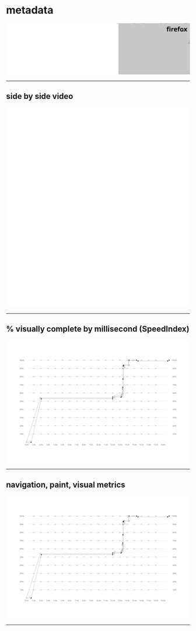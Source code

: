 
# metadata
![test and device metadata](../resources/2025-07-02-android-15-ptablet-vehiclelifetimesolutions_schaeffler_ro_x_metadata.svg)

---

## side by side video
![side by side video of firefox by chrome](../resources/2025-07-02-android-15-ptablet-vehiclelifetimesolutions_schaeffler_ro_x_video.svg)

---

## % visually complete by millisecond (SpeedIndex)
![line chart of percent visually complete SpeedIndex metric](../resources/2025-07-02-android-15-ptablet-vehiclelifetimesolutions_schaeffler_ro_x_line_graph.svg)

---

## navigation, paint, visual metrics
![line chart of percent visually complete SpeedIndex metric](../resources/2025-07-02-android-15-ptablet-vehiclelifetimesolutions_schaeffler_ro_x_line_graph.svg)

---
